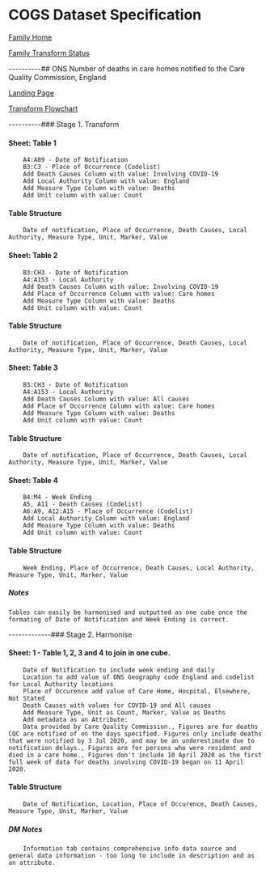 <!-- #region -->
# COGS Dataset Specification

[Family Home](https://gss-cogs.github.io/family-covid-19/datasets/specmenu.html)

[Family Transform Status](https://gss-cogs.github.io/family-covid-19/datasets/index.html)

----------## ONS Number of deaths in care homes notified to the Care Quality Commission, England 

[Landing Page](https://www.ons.gov.uk/peoplepopulationandcommunity/birthsdeathsandmarriages/deaths/datasets/numberofdeathsincarehomesnotifiedtothecarequalitycommissionengland)

[Transform Flowchart](https://gss-cogs.github.io/family-covid-19/datasets/specflowcharts.html?ONS-Number-of-deaths-in-care-homes-notified-to-the-Care-Quality-Commission-England/flowchart.ttl)

----------### Stage 1. Transform

#### Sheet: Table 1

		A4:A89 - Date of Notification 
        B3:C3 - Place of Occurrence (Codelist)
        Add Death Causes Column with value: Involving COVID-19
        Add Local Authority Column with value: England
        Add Measure Type Column with value: Deaths
        Add Unit column with value: Count
        

#### Table Structure

		Date of notification, Place of Occurrence, Death Causes, Local Authority, Measure Type, Unit, Marker, Value

#### Sheet: Table 2

		B3:CH3 - Date of Notification 
        A4:A153 - Local Authority 
        Add Death Causes Column with value: Involving COVID-19
        Add Place of Occurrence Column with value: Care homes
        Add Measure Type Column with value: Deaths
        Add Unit column with value: Count

#### Table Structure

		Date of notification, Place of Occurrence, Death Causes, Local Authority, Measure Type, Unit, Marker, Value

#### Sheet: Table 3

		B3:CH3 - Date of Notification 
        A4:A153 - Local Authority 
        Add Death Causes Column with value: All causes
        Add Place of Occurrence Column with value: Care homes
        Add Measure Type Column with value: Deaths
        Add Unit column with value: Count

#### Table Structure

		Date of notification, Place of Occurrence, Death Causes, Local Authority, Measure Type, Unit, Marker, Value

#### Sheet: Table 4

		B4:M4 - Week Ending 
        A5, A11 - Death Causes (Codelist)
        A6:A9, A12:A15 - Place of Occurrence (Codelist)
        Add Local Authority Column with value: England
        Add Measure Type Column with value: Deaths
        Add Unit column with value: Count

#### Table Structure

		Week Ending, Place of Occurrence, Death Causes, Local Authority, Measure Type, Unit, Marker, Value

#####  Notes 
    Tables can easily be harmonised and outputted as one cube once the formating of Date of Notification and Week Ending is correct. 

-------------### Stage 2. Harmonise

#### Sheet: 1 - Table 1, 2, 3 and 4 to join in one cube.

		Date of Notification to include week ending and daily 
		Location to add value of ONS Geography code England and codelist for Local Authority locations 
		Place of Occurence add value of Care Home, Hospital, Elsewhere, Not Stated
		Death Causes with values for COVID-19 and All causes
		Add Measure Type, Unit as Count, Marker, Value as Deaths
		Add metadata as an Attribute:
		Data provided by Care Quality Commission., Figures are for deaths CQC are notified of on the days specified. Figures only include deaths that were notified by 3 Jul 2020, and may be an underestimate due to notification delays., Figures are for persons who were resident and died in a care home., Figures don't include 10 April 2020 as the first full week of data for deaths involving COVID-19 began on 11 April 2020.
		

#### Table Structure

		Date of Notification, Location, Place of Occurence, Death Causes, Measure Type, Unit, Marker, Value

##### DM Notes

		Information tab contains comprehensive info data source and general data information - too long to include in description and as an attribute.

<!-- #endregion -->
